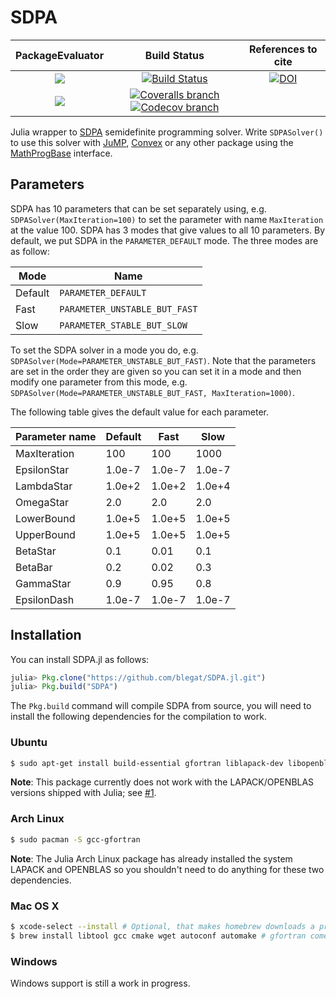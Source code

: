 # SDPA

| **PackageEvaluator** | **Build Status** | **References to cite** |
|:--------------------:|:----------------:|:----------------------:|
| [![][pkg-0.6-img]][pkg-0.6-url] | [![Build Status][build-img]][build-url] | [![DOI][zenodo-img]][zenodo-url] |
| [![][pkg-0.7-img]][pkg-0.7-url] | [![Coveralls branch][coveralls-img]][coveralls-url] [![Codecov branch][codecov-img]][codecov-url] | |

Julia wrapper to [SDPA](http://sdpa.sourceforge.net/) semidefinite programming solver.
Write `SDPASolver()` to use this solver with [JuMP](github.com/JuliaOpt/JuMP.jl), [Convex](https://github.com/JuliaOpt/Convex.jl) or any other package using the [MathProgBase](https://github.com/JuliaOpt/MathProgBase.jl) interface.

## Parameters

SDPA has 10 parameters that can be set separately using, e.g. `SDPASolver(MaxIteration=100)` to set the parameter with name `MaxIteration` at the value 100.
SDPA has 3 modes that give values to all 10 parameters. By default, we put SDPA in the `PARAMETER_DEFAULT` mode.
The three modes are as follow:

| Mode    | Name                          |
| ------- | ----------------------------- |
| Default | `PARAMETER_DEFAULT`           |
| Fast    | `PARAMETER_UNSTABLE_BUT_FAST` |
| Slow    | `PARAMETER_STABLE_BUT_SLOW`   |

To set the SDPA solver in a mode you do, e.g. `SDPASolver(Mode=PARAMETER_UNSTABLE_BUT_FAST)`.
Note that the parameters are set in the order they are given so you can set it in a mode and then modify one parameter from this mode, e.g. `SDPASolver(Mode=PARAMETER_UNSTABLE_BUT_FAST, MaxIteration=1000)`.

The following table gives the default value for each parameter.

| Parameter name | Default | Fast   | Slow   |
| -------------- | ------- | ------ | ------ |
| MaxIteration   | 100     | 100    | 1000   |
| EpsilonStar    | 1.0e-7  | 1.0e-7 | 1.0e-7 |
| LambdaStar     | 1.0e+2  | 1.0e+2 | 1.0e+4 |
| OmegaStar      | 2.0     | 2.0    | 2.0    |
| LowerBound     | 1.0e+5  | 1.0e+5 | 1.0e+5 |
| UpperBound     | 1.0e+5  | 1.0e+5 | 1.0e+5 |
| BetaStar       | 0.1     | 0.01   | 0.1    |
| BetaBar        | 0.2     | 0.02   | 0.3    |
| GammaStar      | 0.9     | 0.95   | 0.8    |
| EpsilonDash    | 1.0e-7  | 1.0e-7 | 1.0e-7 |

## Installation

You can install SDPA.jl as follows:
```julia
julia> Pkg.clone("https://github.com/blegat/SDPA.jl.git")
julia> Pkg.build("SDPA")
```

The `Pkg.build` command will compile SDPA from source, you will need to install the following dependencies for the compilation to work.

### Ubuntu
```sh
$ sudo apt-get install build-essential gfortran liblapack-dev libopenblas-dev
```
**Note**: This package currently does not work with the LAPACK/OPENBLAS versions shipped with Julia; see [#1](https://github.com/blegat/SDPA.jl/issues/1).

### Arch Linux
```sh
$ sudo pacman -S gcc-gfortran
```
**Note**: The Julia Arch Linux package has already installed the system LAPACK and OPENBLAS so you shouldn't need to do anything for these two dependencies.

### Mac OS X
```sh
$ xcode-select --install # Optional, that makes homebrew downloads a precompiled binary for gcc
$ brew install libtool gcc cmake wget autoconf automake # gfortran comes with the gcc package
```

### Windows
Windows support is still a work in progress.

[pkg-0.6-img]: http://pkg.julialang.org/badges/SDPA_0.6.svg
[pkg-0.6-url]: http://pkg.julialang.org/?pkg=SDPA
[pkg-0.7-img]: http://pkg.julialang.org/badges/SDPA_0.7.svg
[pkg-0.7-url]: http://pkg.julialang.org/?pkg=SDPA

[build-img]: https://travis-ci.org/JuliaOpt/SDPA.jl.svg?branch=master
[build-url]: https://travis-ci.org/JuliaOpt/SDPA.jl
[coveralls-img]: https://coveralls.io/repos/blegat/SDPA.jl/badge.svg?branch=master&service=github
[coveralls-url]: https://coveralls.io/github/blegat/SDPA.jl?branch=master
[codecov-img]: http://codecov.io/github/JuliaOpt/SDPA.jl/coverage.svg?branch=master
[codecov-url]: http://codecov.io/github/JuliaOpt/SDPA.jl?branch=master

[zenodo-url]: https://doi.org/10.5281/zenodo.1285668
[zenodo-img]: https://zenodo.org/badge/DOI/10.5281/zenodo.1285668.svg
